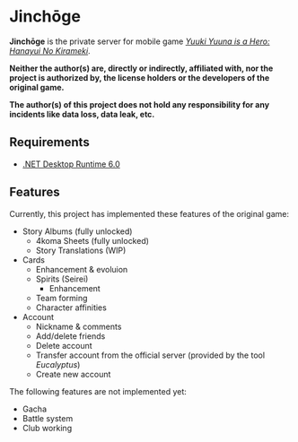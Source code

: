 # Jinchōge

**Jinchōge** is the private server for mobile game [*Yuuki Yuuna is a Hero: Hanayui No Kirameki*](https://yuyuyui.jp). 

**Neither the author(s) are, directly or indirectly, affiliated with, nor the project is authorized by, the license holders or the developers of the original game.**

**The author(s) of this project does not hold any responsibility for any incidents like data loss, data leak, etc.**

## Requirements

* [.NET Desktop Runtime 6.0](https://dotnet.microsoft.com/download/dotnet/6.0/runtime)

## Features

Currently, this project has implemented these features of the original game:

* Story Albums (fully unlocked)
  * 4koma Sheets (fully unlocked)
  * Story Translations (WIP)
* Cards
  * Enhancement & evoluion
  * Spirits (Seirei)
    * Enhancement
  * Team forming 
  * Character affinities
* Account
  * Nickname & comments
  * Add/delete friends
  * Delete account
  * Transfer account from the official server (provided by the tool *Eucalyptus*)
  * Create new account

The following features are not implemented yet:

* Gacha
* Battle system
* Club working
